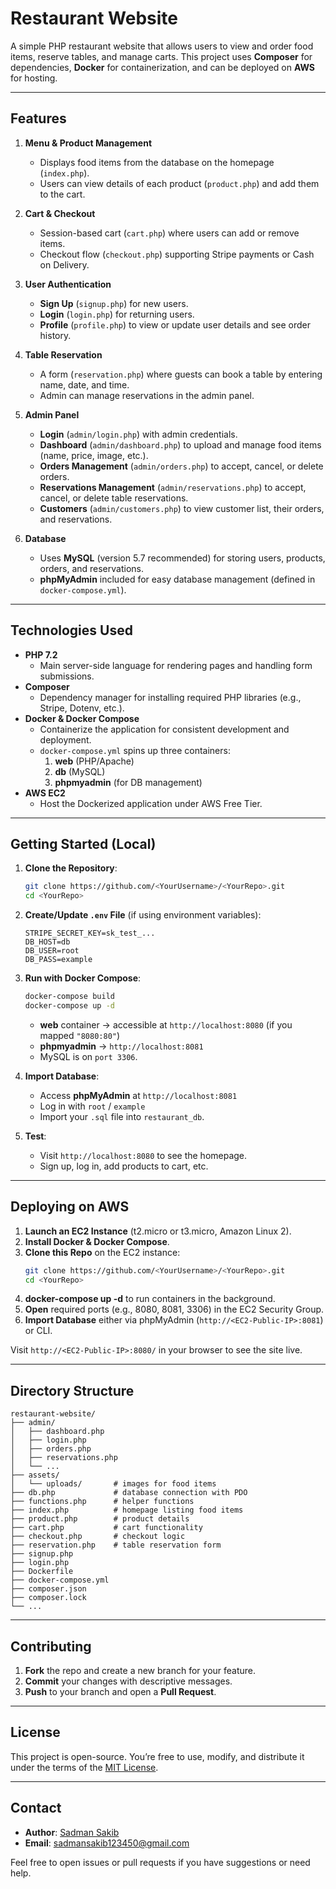 # Restaurant Website

A simple PHP restaurant website that allows users to view and order food items, reserve tables, and manage carts. This project uses **Composer** for dependencies, **Docker** for containerization, and can be deployed on **AWS** for hosting.

---

## Features

1. **Menu & Product Management**  
   - Displays food items from the database on the homepage (`index.php`).  
   - Users can view details of each product (`product.php`) and add them to the cart.

2. **Cart & Checkout**  
   - Session-based cart (`cart.php`) where users can add or remove items.  
   - Checkout flow (`checkout.php`) supporting Stripe payments or Cash on Delivery.

3. **User Authentication**  
   - **Sign Up** (`signup.php`) for new users.  
   - **Login** (`login.php`) for returning users.  
   - **Profile** (`profile.php`) to view or update user details and see order history.

4. **Table Reservation**  
   - A form (`reservation.php`) where guests can book a table by entering name, date, and time.  
   - Admin can manage reservations in the admin panel.

5. **Admin Panel**  
   - **Login** (`admin/login.php`) with admin credentials.  
   - **Dashboard** (`admin/dashboard.php`) to upload and manage food items (name, price, image, etc.).  
   - **Orders Management** (`admin/orders.php`) to accept, cancel, or delete orders.  
   - **Reservations Management** (`admin/reservations.php`) to accept, cancel, or delete table reservations.
   - **Customers** (`admin/customers.php`) to view customer list, their orders, and reservations.

6. **Database**  
   - Uses **MySQL** (version 5.7 recommended) for storing users, products, orders, and reservations.
   - **phpMyAdmin** included for easy database management (defined in `docker-compose.yml`).

---

## Technologies Used

- **PHP 7.2**  
  - Main server-side language for rendering pages and handling form submissions.
- **Composer**  
  - Dependency manager for installing required PHP libraries (e.g., Stripe, Dotenv, etc.).
- **Docker & Docker Compose**  
  - Containerize the application for consistent development and deployment.
  - `docker-compose.yml` spins up three containers:
    1. **web** (PHP/Apache)
    2. **db** (MySQL)
    3. **phpmyadmin** (for DB management)
- **AWS EC2**  
  - Host the Dockerized application under AWS Free Tier.

---

## Getting Started (Local)

1. **Clone the Repository**:
   ```bash
   git clone https://github.com/<YourUsername>/<YourRepo>.git
   cd <YourRepo>
   ```

2. **Create/Update `.env` File** (if using environment variables):
   ```env
   STRIPE_SECRET_KEY=sk_test_...
   DB_HOST=db
   DB_USER=root
   DB_PASS=example
   ```

3. **Run with Docker Compose**:
   ```bash
   docker-compose build
   docker-compose up -d
   ```
   - **web** container → accessible at `http://localhost:8080` (if you mapped `"8080:80"`)
   - **phpmyadmin** → `http://localhost:8081`
   - MySQL is on `port 3306`.

4. **Import Database**:
   - Access **phpMyAdmin** at `http://localhost:8081`
   - Log in with `root` / `example`
   - Import your `.sql` file into `restaurant_db`.

5. **Test**:
   - Visit `http://localhost:8080` to see the homepage.
   - Sign up, log in, add products to cart, etc.

---

## Deploying on AWS

1. **Launch an EC2 Instance** (t2.micro or t3.micro, Amazon Linux 2).  
2. **Install Docker & Docker Compose**.  
3. **Clone this Repo** on the EC2 instance:
   ```bash
   git clone https://github.com/<YourUsername>/<YourRepo>.git
   cd <YourRepo>
   ```
4. **docker-compose up -d** to run containers in the background.  
5. **Open** required ports (e.g., 8080, 8081, 3306) in the EC2 Security Group.  
6. **Import Database** either via phpMyAdmin (`http://<EC2-Public-IP>:8081`) or CLI.

Visit `http://<EC2-Public-IP>:8080/` in your browser to see the site live.

---

## Directory Structure

```
restaurant-website/
├── admin/
│   ├── dashboard.php
│   ├── login.php
│   ├── orders.php
│   ├── reservations.php
│   └── ...
├── assets/
│   └── uploads/       # images for food items
├── db.php             # database connection with PDO
├── functions.php      # helper functions
├── index.php          # homepage listing food items
├── product.php        # product details
├── cart.php           # cart functionality
├── checkout.php       # checkout logic
├── reservation.php    # table reservation form
├── signup.php
├── login.php
├── Dockerfile
├── docker-compose.yml
├── composer.json
├── composer.lock
└── ...
```

---

## Contributing

1. **Fork** the repo and create a new branch for your feature.  
2. **Commit** your changes with descriptive messages.  
3. **Push** to your branch and open a **Pull Request**.

---

## License

This project is open-source. You’re free to use, modify, and distribute it under the terms of the [MIT License](LICENSE).

---

## Contact

- **Author**: [Sadman Sakib](https://www.linkedin.com/in/sadman-sakib-3b86a6117/)
- **Email**: sadmansakib123450@gmail.com

Feel free to open issues or pull requests if you have suggestions or need help.
